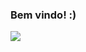 ### Bem vindo! :)

<img src="https://github-readme-stats.vercel.app/api?username=anuraghazra&show_icons=true">
